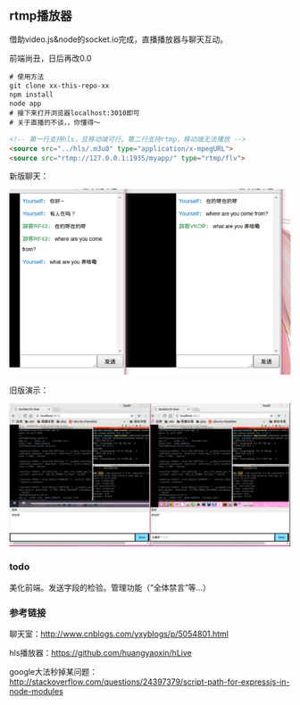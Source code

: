 ## rtmp播放器

借助video.js&node的socket.io完成，直播播放器与聊天互动。

前端尚丑，日后再改0.0

```shell
# 使用方法
git clone xx-this-repo-xx
npm install 
node app
# 接下来打开浏览器localhost:3010即可
# 关于直播的不谈，，你懂得～
```

```html
<!-- 第一行支持hls，且移动端可行。第二行支持rtmp，移动端无法播放 -->
<source src="../hls/.m3u8" type="application/x-mpegURL">
<source src="rtmp://127.0.0.1:1935/myapp/" type="rtmp/flv"> 
```
新版聊天：

![](doc/newchat.png)

旧版演示：

![](./doc/r.jpg)

### todo

美化前端。发送字段的检验。管理功能（“全体禁言”等...）

### 参考链接

聊天室：http://www.cnblogs.com/yxyblogs/p/5054801.html

hls播放器：https://github.com/huangyaoxin/hLive

google大法秒掉某问题：http://stackoverflow.com/questions/24397379/script-path-for-expressjs-in-node-modules
